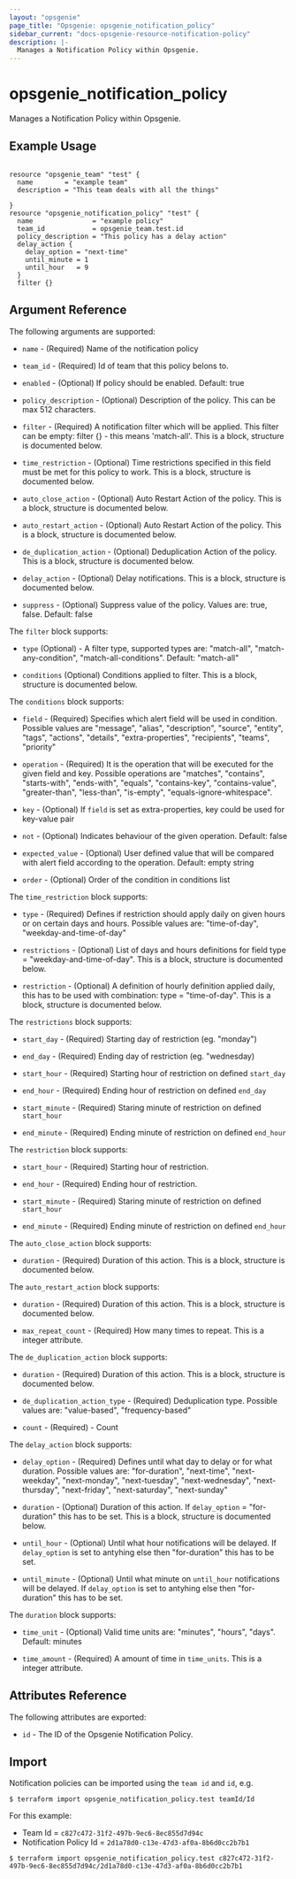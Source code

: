 ```yaml
---
layout: "opsgenie"
page_title: "Opsgenie: opsgenie_notification_policy"
sidebar_current: "docs-opsgenie-resource-notification-policy"
description: |-
  Manages a Notification Policy within Opsgenie.
---
```


# opsgenie\_notification\_policy

Manages a Notification Policy within Opsgenie.

## Example Usage

```hcl

resource "opsgenie_team" "test" {
  name        = "example team"
  description = "This team deals with all the things"

}
resource "opsgenie_notification_policy" "test" {
  name               = "example policy"
  team_id            = opsgenie_team.test.id
  policy_description = "This policy has a delay action"
  delay_action {
    delay_option = "next-time"
    until_minute = 1
    until_hour   = 9
  }
  filter {}
```

## Argument Reference

The following arguments are supported:

* `name` - (Required) Name of the notification policy

* `team_id` - (Required) Id of team that this policy belons to.

* `enabled` - (Optional) If policy should be enabled. Default: true

* `policy_description` - (Optional) Description of the policy. This can be max 512 characters.

* `filter` - (Required) A notification filter which will be applied. This filter can be empty: filter {} - this means 'match-all'. This is a block, structure is documented below.

* `time_restriction` - (Optional) Time restrictions specified in this field must be met for this policy to work. This is a block, structure is documented below.

* `auto_close_action` - (Optional) Auto Restart Action of the policy. This is a block, structure is documented below.

* `auto_restart_action` - (Optional) Auto Restart Action of the policy. This is a block, structure is documented below.

* `de_duplication_action` - (Optional) Deduplication Action of the policy. This is a block, structure is documented below.

* `delay_action` - (Optional) Delay notifications. This is a block, structure is documented below.

* `suppress` - (Optional) Suppress value of the policy. Values are: true, false. Default: false


The `filter` block supports:

* `type` (Optional) - A filter type, supported types are: "match-all", "match-any-condition", "match-all-conditions". Default: "match-all"

* `conditions` (Optional) Conditions applied to filter. This is a block, structure is documented below.

The `conditions` block supports:

* `field` - (Required) Specifies which alert field will be used in condition. Possible values are "message", "alias", "description", "source", "entity", "tags", "actions", "details", "extra-properties", "recipients", "teams", "priority"

* `operation` - (Required) It is the operation that will be executed for the given field and key. Possible operations are "matches", "contains", "starts-with", "ends-with", "equals", "contains-key", "contains-value", "greater-than", "less-than", "is-empty", "equals-ignore-whitespace".

* `key` - (Optional) If `field` is set as extra-properties, key could be used for key-value pair

* `not` - (Optional) Indicates behaviour of the given operation. Default: false

* `expected_value` - (Optional) User defined value that will be compared with alert field according to the operation. Default: empty string

* `order` - (Optional) Order of the condition in conditions list

The `time_restriction` block supports:

* `type` - (Required) Defines if restriction should apply daily on given hours or on certain days and hours. Possible values are: "time-of-day", "weekday-and-time-of-day"

* `restrictions` - (Optional) List of days and hours definitions for field type = "weekday-and-time-of-day". This is a block, structure is documented below.

* `restriction` - (Optional) A definition of hourly definition applied daily, this has to be used with combination: type = "time-of-day". This is a block, structure is documented below.

The `restrictions` block supports:

* `start_day` - (Required) Starting day of restriction (eg. "monday")

* `end_day` - (Required) Ending day of restriction (eg. "wednesday)

* `start_hour` - (Required) Starting hour of restriction on defined `start_day`

* `end_hour` - (Required) Ending hour of restriction on defined `end_day`

* `start_minute` - (Required) Staring minute of restriction on defined `start_hour`

* `end_minute` - (Required) Ending minute of restriction on defined `end_hour`

The `restriction` block supports:

* `start_hour` - (Required) Starting hour of restriction.

* `end_hour` - (Required) Ending hour of restriction.

* `start_minute` - (Required) Staring minute of restriction on defined `start_hour`

* `end_minute` - (Required) Ending minute of restriction on defined `end_hour`

The `auto_close_action` block supports:

* `duration` - (Required) Duration of this action. This is a block, structure is documented below.

The `auto_restart_action` block supports:

* `duration` - (Required) Duration of this action. This is a block, structure is documented below.

* `max_repeat_count` - (Required) How many times to repeat. This is a integer attribute.

The `de_duplication_action` block supports:

* `duration` - (Required) Duration of this action. This is a block, structure is documented below.

* `de_duplication_action_type` - (Required) Deduplication type. Possible values are: "value-based", "frequency-based"

* `count` - (Required) - Count

The `delay_action` block supports:

* `delay_option` - (Required) Defines until what day to delay or for what duration. Possible values are: "for-duration", "next-time", "next-weekday", "next-monday", "next-tuesday", "next-wednesday", "next-thursday", "next-friday", "next-saturday", "next-sunday"

* `duration` - (Optional) Duration of this action. If `delay_option` = "for-duration" this has to be set. This is a block, structure is documented below.

* `until_hour` - (Optional) Until what hour notifications will be delayed. If `delay_option` is set to antyhing else then "for-duration" this has to be set.

* `until_minute` - (Optional) Until what minute on `until_hour` notifications will be delayed. If `delay_option` is set to antyhing else then "for-duration" this has to be set.

The `duration` block supports:

* `time_unit` - (Optional) Valid time units are: "minutes", "hours", "days". Default: minutes

* `time_amount` - (Required) A amount of time in `time_units`. This is a integer attribute.


## Attributes Reference

The following attributes are exported:

* `id` - The ID of the Opsgenie Notification Policy.

## Import

Notification policies can be imported using the `team id` and `id`, e.g.

`$ terraform import opsgenie_notification_policy.test teamId/Id`

For this example:
- Team Id = `c827c472-31f2-497b-9ec6-8ec855d7d94c` 
- Notification Policy Id = `2d1a78d0-c13e-47d3-af0a-8b6d0cc2b7b1`

`$ terraform import opsgenie_notification_policy.test c827c472-31f2-497b-9ec6-8ec855d7d94c/2d1a78d0-c13e-47d3-af0a-8b6d0cc2b7b1`
